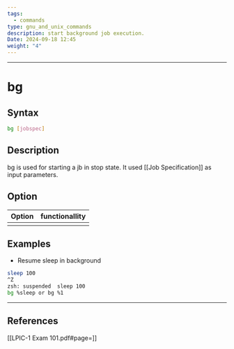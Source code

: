 ```yaml
---
tags:
  - commands
type: gnu_and_unix_commands
description: start background job execution.
Date: 2024-09-18 12:45
weight: "4"
---
```


___
# bg

## Syntax
```bash
bg [jobspec]
```

## Description
bg is used for starting a jb in stop state.
It used [[Job Specification]] as input parameters.

## Option

| Option | functionallity |
| ------ | -------------- |
|        |                |

## Examples
- Resume sleep in background
```bash
sleep 100
^Z
zsh: suspended  sleep 100
bg %sleep or bg %1
```


___
## References
[[LPIC-1 Exam 101.pdf#page=]]